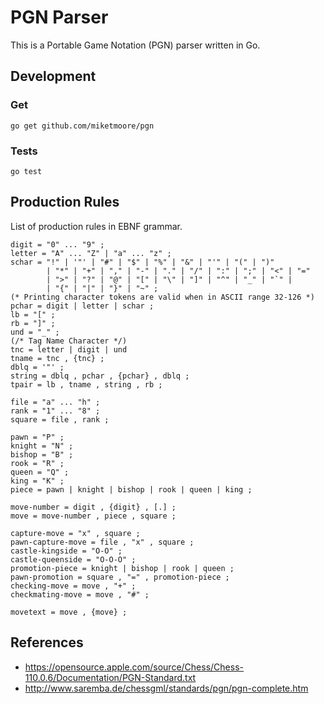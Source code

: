# PGN Parser

This is a Portable Game Notation (PGN) parser written in Go.

## Development

### Get

```
go get github.com/miketmoore/pgn
```

### Tests

```
go test
```

## Production Rules

List of production rules in EBNF grammar.

```
digit = "0" ... "9" ;
letter = "A" ... "Z" | "a" ... "z" ;
schar = "!" | '"' | "#" | "$" | "%" | "&" | "'" | "(" | ")"
		| "*" | "+" | "," | "-" | "." | "/" | ":" | ";" | "<" | "="
		| ">" | "?" | "@" | "[" | "\" | "]" | "^" | "_" | "`" |
		| "{" | "|" | "}" | "~" ;
(* Printing character tokens are valid when in ASCII range 32-126 *)
pchar = digit | letter | schar ;
lb = "[" ;
rb = "]" ;
und = "_" ;
(/* Tag Name Character */)
tnc = letter | digit | und
tname = tnc , {tnc} ;
dblq = '"' ;
string = dblq , pchar , {pchar} , dblq ;
tpair = lb , tname , string , rb ;

file = "a" ... "h" ;
rank = "1" ... "8" ;
square = file , rank ;

pawn = "P" ;
knight = "N" ;
bishop = "B" ;
rook = "R" ;
queen = "Q" ;
king = "K" ;
piece = pawn | knight | bishop | rook | queen | king ;

move-number = digit , {digit} , [.] ;
move = move-number , piece , square ;

capture-move = "x" , square ;
pawn-capture-move = file , "x" , square ;
castle-kingside	= "O-O" ;
castle-queenside = "O-O-O" ;
promotion-piece	= knight | bishop | rook | queen ;
pawn-promotion = square , "=" , promotion-piece ;
checking-move = move , "+" ;
checkmating-move = move , "#" ;

movetext = move , {move} ;
```

## References

- https://opensource.apple.com/source/Chess/Chess-110.0.6/Documentation/PGN-Standard.txt
- http://www.saremba.de/chessgml/standards/pgn/pgn-complete.htm
